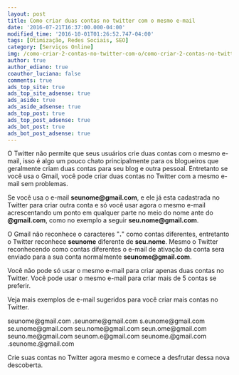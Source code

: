 ```yaml
---
layout: post
title: Como criar duas contas no twitter com o mesmo e-mail
date: '2016-07-21T16:37:00.000-04:00'
modified_time: '2016-10-01T01:26:52.747-04:00'
tags: [Otimização, Redes Sociais, SEO]
category: [Serviços Online]
img: /como-criar-2-contas-no-twitter-com-o/como-criar-2-contas-no-twitter-com-o.jpg
author: true
author_ediano: true
coauthor_luciana: false
comments: true
ads_top_site: true
ads_top_site_adsense: true
ads_aside: true
ads_aside_adsense: true
ads_top_post: true
ads_top_post_adsense: true
ads_bot_post: true
ads_bot_post_adsense: true
---
```


O Twitter não permite que seus usuários crie duas contas com o mesmo e-mail, isso é algo um pouco chato principalmente para os blogueiros que geralmente criam duas contas para seu blog e outra pessoal. Entretanto se você usa o Gmail, você pode criar duas contas no Twitter com a mesmo e-mail sem problemas.

Se você usa o e-mail **seunome<span/>@gmail<span/>.com**, e ele já esta cadastrada no Twitter para criar outra conta e só você usar agora o mesmo e-mail acrescentando um ponto em qualquer parte no meio do nome ante do **@gmail<span/>.com**, como no exemplo a seguir **seu<span/>.nome<span/>@gmail<span/>.com**.

O Gmail não reconhece o caracteres "**.**" como contas diferentes, entretanto o Twitter reconhece **seunome** diferente de **seu<span/>.nome**. Mesmo o Twitter reconhecendo como contas diferentes o e-mail de ativação da conta sera enviado para a sua conta normalmente **seunome<span/>@gmail<span/>.com**.

Você não pode só usar o mesmo e-mail para criar apenas duas contas no Twitter. Você pode usar o mesmo e-mail para criar mais de 5 contas se preferir.

Veja mais exemplos de e-mail sugeridos para você criar mais contas no Twitter.

seunome<span/>@gmail<span/>.com
.seunome<span/>@gmail<span/>.com
s<span/>.eunome<span/>@gmail<span/>.com
se<span/>.unome<span/>@gmail<span/>.com
seu<span/>.nome<span/>@gmail<span/>.com
seun<span/>.ome<span/>@gmail<span/>.com
seuno<span/>.me<span/>@gmail<span/>.com
seunom<span/>.e<span/>@gmail<span/>.com
seunome.<span/>@gmail<span/>.com
.seunome.<span/>@gmail<span/>.com

Crie suas contas no Twitter agora mesmo e comece a desfrutar dessa nova descoberta.